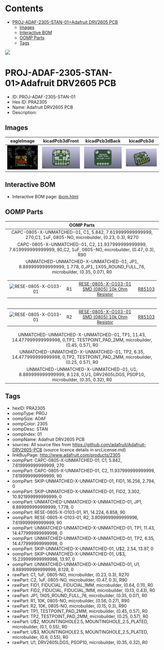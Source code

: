 



Contents
========

* [PROJ-ADAF-2305-STAN-01>Adafruit DRV2605 PCB](#proj-adaf-2305-stan-01adafruit-drv2605-pcb)
	* [Images](#images)
	* [Interactive BOM](#interactive-bom)
	* [OOMP Parts](#oomp-parts)
	* [Tags](#tags)
  
![][im]
# PROJ-ADAF-2305-STAN-01>Adafruit DRV2605 PCB

- ID: PROJ-ADAF-2305-STAN-01
- Hex ID: PRA2305
- Name: Adafruit DRV2605 PCB
- Description: 

## Images
  
  

|eagleImage|kicadPcb3dFront|kicadPcb3dBack|kicadPcb3d|
| :---: | :---: | :---: | :---: |
|[![eagleImage](eagleImage_140.png)](eagleImage_600.png)|[![kicadPcb3dFront](kicadPcb3dFront_140.png)](kicadPcb3dFront_600.png)|[![kicadPcb3dBack](kicadPcb3dBack_140.png)](kicadPcb3dBack_600.png)|[![kicadPcb3d](kicadPcb3d_140.png)](kicadPcb3d_600.png)|

## Interactive BOM

- Interactive BOM page: [ibom.html](kicad/bom/ibom.html)

## OOMP Parts
  

|OOMP Parts|
| :---: |
|CAPC-0805-X-UNMATCHED-01, C1, 5.842, 7.619999999999999, 270,C1, 1uF, 0805-NO, microbuilder, (0.23, 0.3), R270|
|CAPC-0805-X-UNMATCHED-01, C2, 11.937999999999999, 7.619999999999999, 90,C2, 1uF, 0805-NO, microbuilder, (0.47, 0.3), R90|
|UNMATCHED-UNMATCHED-X-UNMATCHED-01, JP1, 8.889999999999999, 1.778, 0,JP1, 1X05_ROUND_FULL_76, microbuilder, (0.35, 0.07), R0|
|<table><tr><td>![RESE-0805-X-O103-01](https://raw.githubusercontent.com/oomlout/oomlout_OOMP_parts/main/RESE-0805-X-O103-01/image_140.jpg)</td><td> R1</td><td>[RESE-0805-X-O103-01<br>SMD (0805) 10k Ohm Resistor](https://github.com/oomlout/oomlout_OOMP_parts/tree/main/RESE-0805-X-O103-01/)</td><td>[R85103](https://github.com/oomlout/oomlout_OOMP_parts/tree/main/RESE-0805-X-O103-01/)</td></tr></table>|
|<table><tr><td>![RESE-0805-X-O103-01](https://raw.githubusercontent.com/oomlout/oomlout_OOMP_parts/main/RESE-0805-X-O103-01/image_140.jpg)</td><td> R2</td><td>[RESE-0805-X-O103-01<br>SMD (0805) 10k Ohm Resistor](https://github.com/oomlout/oomlout_OOMP_parts/tree/main/RESE-0805-X-O103-01/)</td><td>[R85103](https://github.com/oomlout/oomlout_OOMP_parts/tree/main/RESE-0805-X-O103-01/)</td></tr></table>|
|UNMATCHED-UNMATCHED-X-UNMATCHED-01, TP1, 11.43, 14.477999999999998, 0,TP1, TESTPOINT_PAD_2MM, microbuilder, (0.45, 0.57), R0|
|UNMATCHED-UNMATCHED-X-UNMATCHED-01, TP2, 6.35, 14.477999999999998, 0,TP2, TESTPOINT_PAD_2MM, microbuilder, (0.25, 0.57), R0|
|UNMATCHED-UNMATCHED-X-UNMATCHED-01, U1, 8.889999999999999, 8.128, 0,U1, DRV2605LDGS, PSOP10, microbuilder, (0.35, 0.32), R0|

## Tags

- hexID: PRA2305
- oompType: PROJ
- oompSize: ADAF
- oompColor: 2305
- oompDesc: STAN
- oompIndex: 01
- oompName: Adafruit DRV2605 PCB
- sources: All source files from https://github.com/adafruit/Adafruit-DRV2605-PCB (source licence details in srcLicense.md)
- linkBuyPage: http://www.adafruit.com/products/2305
- oompPart: CAPC-0805-X-UNMATCHED-01, C1, 5.842, 7.619999999999999, 270
- oompPart: CAPC-0805-X-UNMATCHED-01, C2, 11.937999999999999, 7.619999999999999, 90
- oompPart: SKIP-UNMATCHED-X-UNMATCHED-01, FID1, 16.256, 2.794, 0
- oompPart: SKIP-UNMATCHED-X-UNMATCHED-01, FID2, 3.302, 10.921999999999999, 0
- oompPart: UNMATCHED-UNMATCHED-X-UNMATCHED-01, JP1, 8.889999999999999, 1.778, 0
- oompPart: RESE-0805-X-O103-01, R1, 14.224, 6.858, 90
- oompPart: RESE-0805-X-O103-01, R2, 3.8099999999999996, 7.619999999999999, 90
- oompPart: UNMATCHED-UNMATCHED-X-UNMATCHED-01, TP1, 11.43, 14.477999999999998, 0
- oompPart: UNMATCHED-UNMATCHED-X-UNMATCHED-01, TP2, 6.35, 14.477999999999998, 0
- oompPart: SKIP-UNMATCHED-X-UNMATCHED-01, U$2, 2.54, 13.97, 0
- oompPart: SKIP-UNMATCHED-X-UNMATCHED-01, U$3, 15.239999999999998, 13.97, 0
- oompPart: UNMATCHED-UNMATCHED-X-UNMATCHED-01, U1, 8.889999999999999, 8.128, 0
- rawPart: C1, 1uF, 0805-NO, microbuilder, (0.23, 0.3), R270
- rawPart: C2, 1uF, 0805-NO, microbuilder, (0.47, 0.3), R90
- rawPart: FID1, FIDUCIAL, FIDUCIAL_1MM, microbuilder, (0.64, 0.11), R0
- rawPart: FID2, FIDUCIAL, FIDUCIAL_1MM, microbuilder, (0.13, 0.43), R0
- rawPart: JP1, 1X05_ROUND_FULL_76, microbuilder, (0.35, 0.07), R0
- rawPart: R1, 10K, 0805-NO, microbuilder, (0.56, 0.27), R90
- rawPart: R2, 10K, 0805-NO, microbuilder, (0.15, 0.3), R90
- rawPart: TP1, TESTPOINT_PAD_2MM, microbuilder, (0.45, 0.57), R0
- rawPart: TP2, TESTPOINT_PAD_2MM, microbuilder, (0.25, 0.57), R0
- rawPart: U$2, MOUNTINGHOLE2.5, MOUNTINGHOLE_2.5_PLATED, microbuilder, (0.1, 0.55), R0
- rawPart: U$3, MOUNTINGHOLE2.5, MOUNTINGHOLE_2.5_PLATED, microbuilder, (0.6, 0.55), R0
- rawPart: U1, DRV2605LDGS, PSOP10, microbuilder, (0.35, 0.32), R0



[im]: kicadPcb3d_450.png
